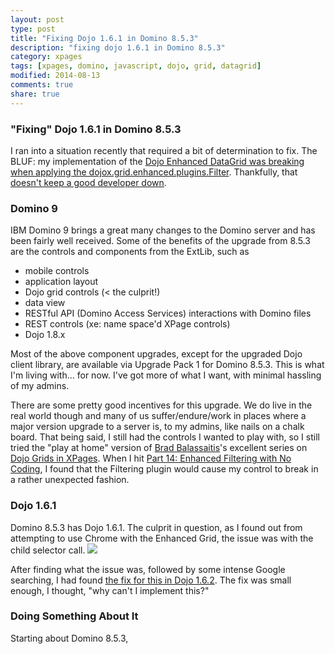 ```yaml
---
layout: post
type: post
title: "Fixing Dojo 1.6.1 in Domino 8.5.3"
description: "fixing dojo 1.6.1 in Domino 8.5.3"
category: xpages
tags: [xpages, domino, javascript, dojo, grid, datagrid]
modified: 2014-08-13
comments: true
share: true
---
```


### "Fixing" Dojo 1.6.1 in Domino 8.5.3
I ran into a situation recently that required a bit of determination to fix. The BLUF: my implementation of the [Dojo Enhanced DataGrid was breaking when applying the dojox.grid.enhanced.plugins.Filter](http://xcellerant.net/2013/05/01/dojo-data-grid-part-14-enhanced-filtering-with-no-coding/). Thankfully, that [doesn't keep a good developer down](http://xcellerant.net/2013/05/01/dojo-data-grid-part-14-enhanced-filtering-with-no-coding/comment-page-1/#comment-6210).

### Domino 9
IBM Domino 9 brings a great many changes to the Domino server and has been fairly well received. Some of the benefits of the upgrade from 8.5.3 are the controls and components from the ExtLib, such as

* mobile controls
* application layout
* Dojo grid controls (< the culprit!)
* data view
* RESTful API (Domino Access Services) interactions with Domino files
* REST controls (xe: name space'd XPage controls)
* Dojo 1.8.x

Most of the above component upgrades, except for the upgraded Dojo client library, are available via Upgrade Pack 1 for Domino 8.5.3. This is what I'm living with... for now. I've got more of what I want, with minimal hassling of my admins.

There are some pretty good incentives for this upgrade. We do live in the real world though and many of us suffer/endure/work in places where a major version upgrade to a server is, to my admins, like nails on a chalk board. That being said, I still had the controls I wanted to play with, so I still tried the "play at home" version of [Brad Balassaitis](https://twitter.com/Balassaitis)'s excellent series on [Dojo Grids in XPages](http://xcellerant.net/dojo-grids-in-xpages/). When I hit [Part 14: Enhanced Filtering with No Coding](http://xcellerant.net/dojo-data-grid-part-14-enhanced-filtering-with-no-coding), I found that the Filtering plugin would cause my control to break in a rather unexpected fashion.

### Dojo 1.6.1
Domino 8.5.3 has Dojo 1.6.1. The culprit in question, as I found out from attempting to use Chrome with the Enhanced Grid, the issue was with the child selector call.
<a href="{{ site.url }}/images/post_images/ScreenShot760.png" data-toggle="tooltip" title="the beast in its lair"><img src="{{ site.url }}/images/post_images/ScreenShot760.png"></a>

After finding what the issue was, followed by some intense Google searching, I had found [the fix for this in Dojo 1.6.2](https://github.com/dojo/dojo/commit/fc262d0d589c490cdd671791f1546a4665ed69c6#commitcomment-3954783). The fix was small enough, I thought, "why can't I implement this?"

### Doing Something About It
Starting about Domino 8.5.3, 